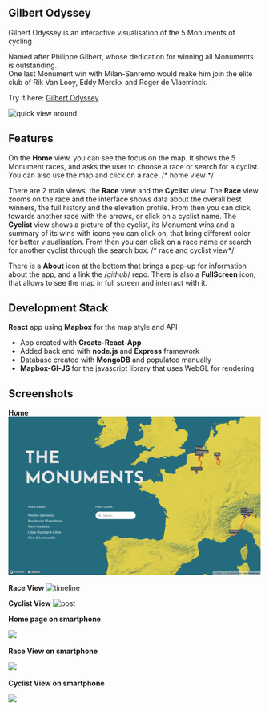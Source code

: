 ## Gilbert Odyssey

Gilbert Odyssey is an interactive visualisation of the 5 Monuments of cycling<br/>

Named after Philippe Gilbert, whose dedication for winning all Monuments is outstanding.<br/>
One last Monument win with Milan-Sanremo would make him join the elite club of Rik Van Looy, 
Eddy Merckx and Roger de Vlaeminck.<br/>

Try it here: [Gilbert Odyssey](https://www.gilbertodyssey.com)

![quick view around](assets/screenshots/All2.gif)

## Features

On the **Home** view, you can see the focus on the map. It shows the 5 Monument races, and asks the user to choose a race or search for a cyclist. You can also use the map and click on a race.
/* home view */

There are 2 main views, the **Race** view and the **Cyclist** view. 
The **Race** view zooms on the race and the interface shows data about the overall best winners, the full history and the elevation profile. From then you can click towards another race with the arrows, or click on a cyclist name. 
The **Cyclist** view shows a picture of the cyclist, its Monument wins and a summary of its wins with icons you can click on, that bring different color for better visualisation. From then you can click on a race name or search for another cyclist through the search box.
/* race and cyclist view*/

There is a **About** icon at the bottom that brings a pop-up for information about the app, and a link the /*github*/ repo.
There is also a **FullScreen** icon, that allows to see the map in full screen and interract with it.

## Development Stack

**React** app using **Mapbox** for the map style and API
- App created with **Create-React-App**
- Added back end with **node.js** and **Express** framework
- Database created with **MongoDB** and populated manually
- **Mapbox-Gl-JS** for the javascript library that uses WebGL for rendering

## Screenshots

**Home**
![register](assets/Screenshots/Home-laptop.png)


**Race View**
![timeline](https://github.com/florianmainguy/fakebook/blob/master/docs/timeline.png?raw=true)


**Cyclist View**
![post](https://github.com/florianmainguy/fakebook/blob/master/docs/post.png?raw=true)


**Home page on smartphone**
<div class="wraptocenter">
    <img src="https://github.com/florianmainguy/fakebook/blob/master/docs/about.png?raw=true" style="min-width:0;max-width:100%;box-shadow:0">
</div>

**Race View on smartphone**
<div class="wraptocenter">
    <img src="https://github.com/florianmainguy/fakebook/blob/master/docs/about.png?raw=true" style="min-width:0;max-width:100%;box-shadow:0">
</div>

**Cyclist View on smartphone**
<div class="wraptocenter">
    <img src="https://github.com/florianmainguy/fakebook/blob/master/docs/about.png?raw=true" style="min-width:0;max-width:100%;box-shadow:0">
</div>

